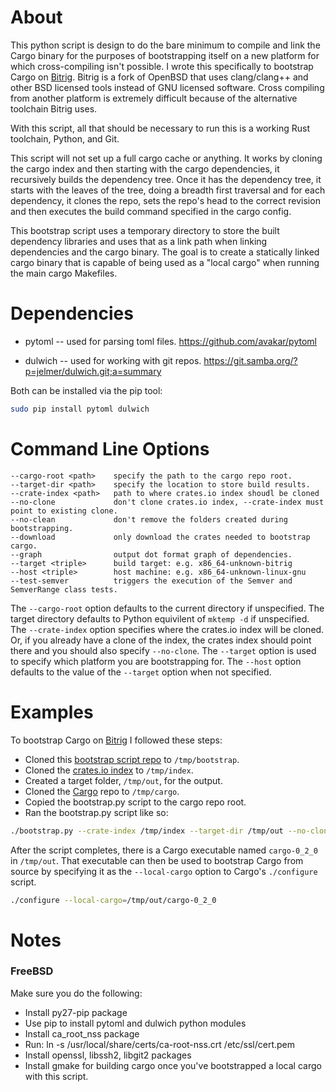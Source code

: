 About
=====

This python script is design to do the bare minimum to compile and link the
Cargo binary for the purposes of bootstrapping itself on a new platform for
which cross-compiling isn't possible.  I wrote this specifically to bootstrap
Cargo on [Bitrig](https://bitrig.org).  Bitrig is a fork of OpenBSD that uses
clang/clang++ and other BSD licensed tools instead of GNU licensed software.
Cross compiling from another platform is extremely difficult because of the
alternative toolchain Bitrig uses.

With this script, all that should be necessary to run this is a working Rust
toolchain, Python, and Git.

This script will not set up a full cargo cache or anything.  It works by
cloning the cargo index and then starting with the cargo dependencies, it
recursively builds the dependency tree.  Once it has the dependency tree, it
starts with the leaves of the tree, doing a breadth first traversal and for
each dependency, it clones the repo, sets the repo's head to the correct
revision and then executes the build command specified in the cargo config.

This bootstrap script uses a temporary directory to store the built dependency
libraries and uses that as a link path when linking dependencies and the
cargo binary.  The goal is to create a statically linked cargo binary that is
capable of being used as a "local cargo" when running the main cargo Makefiles.

Dependencies
============

* pytoml -- used for parsing toml files.
  https://github.com/avakar/pytoml

* dulwich -- used for working with git repos.
  https://git.samba.org/?p=jelmer/dulwich.git;a=summary

Both can be installed via the pip tool:

```sh
sudo pip install pytoml dulwich
```

Command Line Options
====================

```
--cargo-root <path>    specify the path to the cargo repo root.
--target-dir <path>    specify the location to store build results.
--crate-index <path>   path to where crates.io index shoudl be cloned
--no-clone             don't clone crates.io index, --crate-index must point to existing clone.
--no-clean             don't remove the folders created during bootstrapping.
--download             only download the crates needed to bootstrap cargo.
--graph                output dot format graph of dependencies.
--target <triple>      build target: e.g. x86_64-unknown-bitrig
--host <triple>        host machine: e.g. x86_64-unknown-linux-gnu
--test-semver          triggers the execution of the Semver and SemverRange class tests.
```

The `--cargo-root` option defaults to the current directory if unspecified.  The
target directory defaults to Python equivilent of `mktemp -d` if unspecified.
The `--crate-index` option specifies where the crates.io index will be cloned.  Or,
if you already have a clone of the index, the crates index should point there
and you should also specify `--no-clone`.  The `--target` option is used to
specify which platform you are bootstrapping for.  The `--host` option defaults
to the value of the `--target` option when not specified.

Examples
========

To bootstrap Cargo on [Bitrig](https://bitrig.org) I followed these steps:

* Cloned this [bootstrap script repo](https://github.com/dhuseby/cargo-bootstrap)
to `/tmp/bootstrap`.
* Cloned the [crates.io index](https://github.com/rust-lang/crates.io-index)
to `/tmp/index`.
* Created a target folder, `/tmp/out`, for the output.
* Cloned the [Cargo](https://github.com/rust-lang/cargo) repo to `/tmp/cargo`.
* Copied the bootstrap.py script to the cargo repo root.
* Ran the bootstrap.py script like so:
```sh
./bootstrap.py --crate-index /tmp/index --target-dir /tmp/out --no-clone --no-clean --target x86_64-unknown-bitrig
```

After the script completes, there is a Cargo executable named `cargo-0_2_0` in
`/tmp/out`.  That executable can then be used to bootstrap Cargo from source by
specifying it as the `--local-cargo` option to Cargo's `./configure` script.

```sh
./configure --local-cargo=/tmp/out/cargo-0_2_0
```

Notes
=====

### FreeBSD

Make sure you do the following:
* Install py27-pip package
* Use pip to install pytoml and dulwich python modules
* Install ca_root_nss package
* Run: ln -s /usr/local/share/certs/ca-root-nss.crt /etc/ssl/cert.pem
* Install openssl, libssh2, libgit2 packages
* Install gmake for building cargo once you've bootstrapped a local cargo with
  this script.
